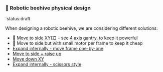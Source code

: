 ### 🧿 Robotic beehive physical design
`status:draft

When designing a robotic beehive, we are considering different solutions:

- 🥇 [Move to side XY(Z)](https://www.notion.so/Move-to-side-XY-Z-844abdbbce8c4ea6b1121d0e7396d69f?pvs=21)  - see [4 axis gantry](Robotics/4%20axis%20gantry.md), to keep it powerful
- 🥈 Move to side but with small motor per frame to keep it cheap
- [Expand internally - move frame one-by-one](https://www.notion.so/Expand-internally-move-frame-one-by-one-aad6edfc74bc413d918f4032135a55ab?pvs=21)
- [Move to side + raise up](https://www.notion.so/Move-to-side-raise-up-3e05773feeb04c81933414f69b6af737?pvs=21)
- [Move down XY](https://www.notion.so/Move-down-XY-9aac9c341d74498bac5f1c3bc00b4a20?pvs=21)
- [Expand internally - scissors style](https://www.notion.so/Expand-internally-scissors-style-c7653ca98bb04abcacee7f707109b39f?pvs=21)